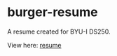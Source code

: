 # burger-resume

A resume created for BYU-I DS250. 

View here: <a href="https://jburger99.github.io/jburger-resume/">resume</a>

